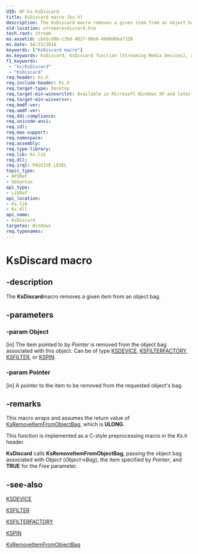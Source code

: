 ```yaml
---
UID: NF:ks.KsDiscard
title: KsDiscard macro (ks.h)
description: The KsDiscard macro removes a given item from an object bag.
old-location: stream\ksdiscard.htm
tech.root: stream
ms.assetid: cbd1cd9b-c3bd-4827-88e6-4b80d6ba7320
ms.date: 04/23/2018
keywords: ["KsDiscard macro"]
ms.keywords: KsDiscard, KsDiscard function [Streaming Media Devices], avfunc_645e5574-6c6b-4336-87fe-fe777f7d1c91.xml, ks/KsDiscard, stream.ksdiscard
f1_keywords:
 - "ks/KsDiscard"
 - "KsDiscard"
req.header: ks.h
req.include-header: Ks.h
req.target-type: Desktop
req.target-min-winverclnt: Available in Microsoft Windows XP and later operating systems and DirectX 8.0 and later DirectX versions.
req.target-min-winversvr: 
req.kmdf-ver: 
req.umdf-ver: 
req.ddi-compliance: 
req.unicode-ansi: 
req.idl: 
req.max-support: 
req.namespace: 
req.assembly: 
req.type-library: 
req.lib: Ks.lib
req.dll: 
req.irql: PASSIVE_LEVEL
topic_type:
- APIRef
- kbSyntax
api_type:
- LibDef
api_location:
- Ks.lib
- Ks.dll
api_name:
- KsDiscard
targetos: Windows
req.typenames: 
---
```


# KsDiscard macro

## -description

The **KsDiscard**macro removes a given item from an object bag.

## -parameters

### -param Object 
[in]
The item pointed to by *Pointer* is removed from the object bag associated with this object. Can be of type [KSDEVICE](https://docs.microsoft.com/windows-hardware/drivers/ddi/ks/ns-ks-_ksdevice), [KSFILTERFACTORY](https://docs.microsoft.com/windows-hardware/drivers/ddi/ks/ns-ks-_ksfilterfactory), [KSFILTER](https://docs.microsoft.com/windows-hardware/drivers/ddi/ks/ns-ks-_ksfilter), or [KSPIN](https://docs.microsoft.com/windows-hardware/drivers/ddi/ks/ns-ks-_kspin).

### -param Pointer 
[in]
A pointer to the item to be removed from the requested object's bag.

## -remarks

This macro wraps and assumes the return value of [KsRemoveItemFromObjectBag](https://docs.microsoft.com/windows-hardware/drivers/ddi/ks/nf-ks-ksremoveitemfromobjectbag), which is **ULONG**.

This function is implemented as a C-style preprocessing macro in the *Ks.h* header.

**KsDiscard** calls **KsRemoveItemFromObjectBag**, passing the object bag associated with *Object* (*Object->Bag*), the item specified by *Pointer*, and **TRUE** for the *Free* parameter.

## -see-also

[KSDEVICE](https://docs.microsoft.com/windows-hardware/drivers/ddi/ks/ns-ks-_ksdevice)

[KSFILTER](https://docs.microsoft.com/windows-hardware/drivers/ddi/ks/ns-ks-_ksfilter)

[KSFILTERFACTORY](https://docs.microsoft.com/windows-hardware/drivers/ddi/ks/ns-ks-_ksfilterfactory)

[KSPIN](https://docs.microsoft.com/windows-hardware/drivers/ddi/ks/ns-ks-_kspin)

[KsRemoveItemFromObjectBag](https://docs.microsoft.com/windows-hardware/drivers/ddi/ks/nf-ks-ksremoveitemfromobjectbag)
